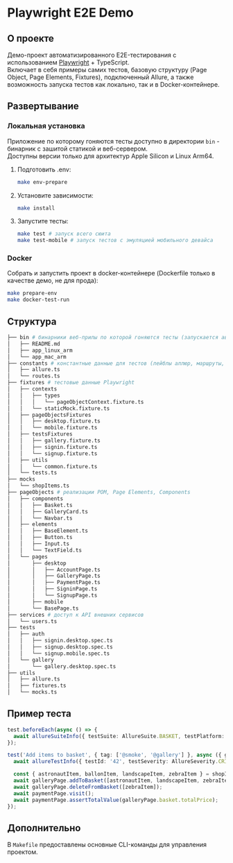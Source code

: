 # Playwright E2E Demo

## О проекте

Демо-проект автоматизированного E2E-тестирования с использованием [Playwright](https://playwright.dev/) + TypeScript.  
Включает в себя примеры самих тестов, базовую структуру (Page Object, Page Elements, Fixtures), подключенный Allure, а также возможность запуска тестов как локально, так и в Docker-контейнере.

## Развертывание

### Локальная установка

Приложение по которому гоняются тесты доступно в директории `bin` - бинарник с зашитой статикой и веб-сервером.  
Доступны версии только для архитектур Apple Silicon и Linux Arm64.  

1. Подготовить .env:
   ```sh
   make env-prepare
   ```

2. Установите зависимости:
   ```sh
   make install
   ```

3. Запустите тесты:
   ```sh
   make test # запуск всего сюита
   make test-mobile # запуск тестов с эмуляцией мобильного девайса
   ```

### Docker

Собрать и запустить проект в docker-контейнере (Dockerfile только в качестве демо, не для прода):
   ```sh
   make prepare-env
   make docker-test-run
   ```

## Структура

```sh
├── bin # бинарники веб-прилы по которой гоняются тесты (запускается автоматически)
│   ├── README.md
│   ├── app_linux_arm
│   └── app_mac_arm
├── constants # константные данные для тестов (лейблы аллюр, маршруты, конфиги и т.д)
│   ├── allure.ts
│   └── routes.ts
├── fixtures # тестовые данные Playwright
│   ├── contexts
│   │   ├── types
│   │   │   └── pageObjectContext.fixture.ts
│   │   └── staticMock.fixture.ts
│   ├── pageObjectsFixtures
│   │   ├── desktop.fixture.ts
│   │   └── mobile.fixture.ts
│   ├── testsFixtures
│   │   ├── gallery.fixture.ts
│   │   ├── signin.fixture.ts
│   │   └── signup.fixture.ts
│   ├── utils
│   │   └── common.fixture.ts
│   └── tests.ts
├── mocks
│   └── shopItems.ts
├── pageObjects # реализации POM, Page Elements, Components
│   ├── components
│   │   ├── Basket.ts
│   │   ├── GalleryCard.ts
│   │   └── Navbar.ts
│   ├── elements
│   │   ├── BaseElement.ts
│   │   ├── Button.ts
│   │   ├── Input.ts
│   │   └── TextField.ts
│   └── pages
│       ├── desktop
│       │   ├── AccountPage.ts
│       │   ├── GalleryPage.ts
│       │   ├── PaymentPage.ts
│       │   ├── SigninPage.ts
│       │   └── SignupPage.ts
│       ├── mobile
│       └── BasePage.ts
├── services # доступ к API внешних сервисов
│   └── users.ts
├── tests
│   ├── auth
│   │   ├── signin.desktop.spec.ts
│   │   ├── signup.desktop.spec.ts
│   │   └── signup.mobile.spec.ts
│   └── gallery
│       └── gallery.desktop.spec.ts
├── utils
│   ├── allure.ts
│   ├── fixtures.ts
│   └── mocks.ts
```

## Пример теста

```typescript
test.beforeEach(async () => {
  await allureSuiteInfo({ testSuite: AllureSuite.BASKET, testPlatform: AllurePlatform.WEB });
});

test('Add items to basket', { tag: ['@smoke', '@gallery'] }, async ({ galleryPage, paymentPage }) => {
  await allureTestInfo({ testId: '42', testSeverity: AllureSeverity.CRITICAL, testOwner: AllureOwner.IVAN_IVANOV });

  const { astronautItem, ballonItem, landscapeItem, zebraItem } = shopItemsMock;
  await galleryPage.addToBasket([astronautItem, landscapeItem, zebraItem, ballonItem]);
  await galleryPage.deleteFromBasket([zebraItem]);
  await paymentPage.visit();
  await paymentPage.assertTotalValue(galleryPage.basket.totalPrice);
});

```

## Дополнительно

В `Makefile` предоставлены основные CLI-команды для управления проектом.